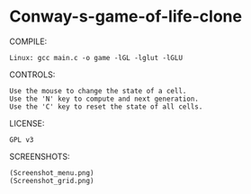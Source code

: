 # Conway-s-game-of-life-clone
COMPILE:

	Linux: gcc main.c -o game -lGL -lglut -lGLU
CONTROLS:

	Use the mouse to change the state of a cell.
	Use the 'N' key to compute and next generation.
	Use the 'C' key to reset the state of all cells.
	
LICENSE:

	GPL v3

SCREENSHOTS:

	(Screenshot_menu.png)
	(Screenshot_grid.png)
